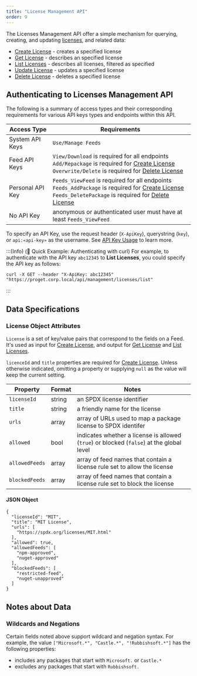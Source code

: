 ```yaml
---
title: "License Management API"
order: 9
---
```


The Licenses Management API offer a simple mechanism for querying, creating, and updating [licenses](/docs/proget/sca/licenses), and related data:

* [Create License](/docs/proget/reference-api/proget-api-licenses/proget-api-licenses-create) - creates a specified license
* [Get License](/docs/proget/reference-api/proget-api-licenses/proget-api-licenses-get) - describes an specified license
* [List Licenses](/docs/proget/reference-api/proget-api-licenses/proget-api-licenses-list) - describes all licenses, filtered as specified
* [Update License](/docs/proget/reference-api/proget-api-licenses/proget-api-licenses-update) - updates a specified license
* [Delete License](/docs/proget/reference-api/proget-api-licenses/proget-api-licenses-delete) - deletes a specified license

<h2 id="authentication">Authenticating to Licenses Management API</h2>

The following is a summary of access types and their corresponding requirements for various API keys types and endpoints within this API.

| Access Type | Requirements |
| --- | --- |
| System API Keys | `Use/Manage Feeds`  
| Feed API Keys | `View/Download` is required for all endpoints<br/>`Add/Repackage` is required for [Create License](/docs/proget/reference-api/proget-api-licenses/proget-api-licenses-create)<br/>`Overwrite/Delete` is required for [Delete License](/docs/proget/reference-api/proget-api-licenses/proget-api-licenses-delete)
| Personal API Key | `Feeds_ViewFeed` is required for all endpoints<br/>`Feeds_AddPackage` is required for [Create License](/docs/proget/reference-api/proget-api-licenses/proget-api-licenses-create)<br/>`Feeds_DeletePackage` is required for [Delete License](/docs/proget/reference-api/proget-api-licenses/proget-api-licenses-delete)
| No API Key | anonymous or authenticated user must have at least `Feeds_ViewFeed`

To specify an API Key, use the request header (`X-ApiKey`), querystring (`key`), or `api:«api-key»` as the username. See [API Key Usage](/docs/proget/reference-api/proget-apikeys#using-api-keys) to learn more.

:::(Info) (🚀 Quick Example: Authenticating with curl)
For example, to authenticate with the API key `abc12345` to **List Licenses**, you could specify the API key as follows:
````
curl -X GET --header "X-ApiKey: abc12345" "https://proget.corp.local/api/management/licenses/list"
````
:::

<h2 id="data-specifications">Data Specifications</h2>

<h3 id="license-object">License Object Attributes</h3>

`License` is a set of key/value pairs that correspond to the fields on a Feed. It's used as input for [Create License](/docs/proget/reference-api/proget-api-licenses/proget-api-licenses-create), and output for [Get License](/docs/proget/reference-api/proget-api-licenses/proget-api-licenses-get) and [List Licenses](/docs/proget/reference-api/proget-api-licenses/proget-api-licenses-list).

`licenceId` and `title` properties are required for [Create License](/docs/proget/reference-api/proget-api-licenses/proget-api-licenses-create). Unless otherwise indicated, omitting a property or supplying `null` as the value will keep the current setting.

| Property | Format | Notes |
|---|---|---|
| `licenseId` | string | an SPDX license identifier |
| `title` | string | a friendly name for the license  |
| `urls` | array | array of URLs used to map a package license to SPDX identifer |
| `allowed` | bool | indicates whether a license is allowed (`true`) or blocked (`false`) at the global level |
| `allowedFeeds` | array | array of feed names that contain a license rule set to allow the license  |
| `blockedFeeds` | array | array of feed names that contain a license rule set to block the license |

#### JSON Object
```
{
  "licenseId": "MIT",
  "title": "MIT License",
  "urls": [
    "https://spdx.org/licenses/MIT.html"
  ],
  "allowed": true,
  "allowedFeeds": [
    "npm-approved",
    "nuget-approved"
  ],
  "blockedFeeds": [
    "restricted-feed",
    "nuget-unapproved"
  ]
}
```

## Notes about Data

### Wildcards and Negations

Certain fields noted above support wildcard and negation syntax. For example, the value `["Microsoft.*", "Castle.*", "!Rubbishsoft.*"]` has the following properties:
 - includes any packages that start with `Microsoft.` or `Castle.*`
 - excludes any packages that start with `Rubbishsoft.`